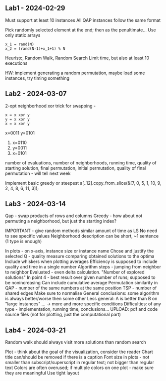 ## Lab1 - 2024-02-29

Must support at least 10 instances
All QAP instances follow the same format

Pick randomly selected element at the end; then as the penultimate...
Use only static arrays

```
x_1 = rand(N)
x_2 = (rand(N-1)+x_1+1) % N
```
Heuristc, Random Walk, Random Search
Limit time, but also at least 10 executions

HW: implement generating a random permutation, maybe load some instances, try timing something


## Lab2 - 2024-03-07

2-opt neighborhood
xor trick for swapping -
```
x = x xor y
y = x xor y
x = x xor y
```
x=0011
y=0101
1. x=0110
2. y=0011
3. x=0101


number of evaluations, number of neighborhoods, running time, quality of starting solution, final permutation, initial permutation, quality of final permutation - will tell next week

Implement basic greedy or steepest
a[..12].copy_from_slice(&[7, 0, 5, 1, 10, 9, 2, 4, 8, 6, 11, 3]);

## Lab3 - 2024-03-14

Qap - swap products of rows and columns
Greedy - how about not permuting a neighborhood, but just the starting index?

IMPORTANT - give random methods similar amount of time as LS
No need to see specific values
Neighborhood description can be short, ~1 sentence (1 type is enough)

In plots - on x-axis, instance size or instance name
Chose and justify the selected Q - quality measure comparing obtained solutions to the optima
Include whiskers when plotting averages
Efficiency is supposed to include quality and time in a single number
Algorithm steps - jumping from neighbor to neighbor
Evaluated - even delta calculation. "Number of explored solutions"
In point 4 - best result over given number of runs; supposed to be nonincreasing
Can include cumulative average
Permutation similarity in QAP - number of the same numbers at the same position
TSP - number of shared edges
Make sure to normalise
General conclusions: some algorithm is always better/worse then some other
Less general: A is better than B on "large instances"
... -> more and more specific conditions
Difficulties: of any type - implementation, running time, conclusions...
UPLOAD: pdf and code source files (not for plotting, just the computational part)

## Lab4 - 2024-03-21

Random walk should always visit more solutions than random search

Plot - think about the goal of the visualization, consider the reader
Chart title can/should be removed if there is a caption
Font size in plots - not smaller than subscript/superscript in regular text;
not bigger than regular text
Colors are often overused; if multiple colors on one plot - make sure they are meaningful
Use tight layout
